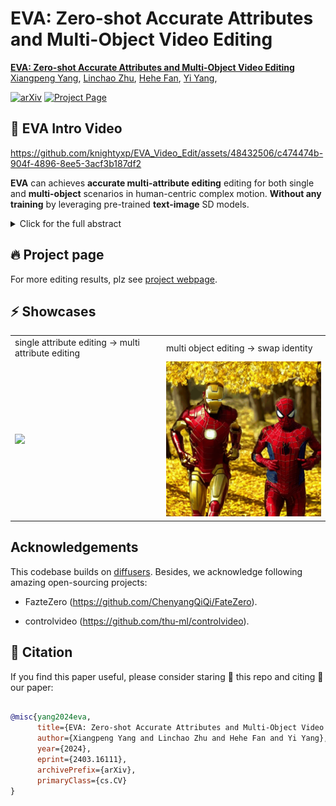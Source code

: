 # EVA: Zero-shot Accurate Attributes and Multi-Object Video Editing

**[EVA: Zero-shot Accurate Attributes and Multi-Object Video Editing](https://arxiv.org/abs/2403.16111)**
<br/>
[Xiangpeng Yang](https://github.com/knightyxp),
[Linchao Zhu](https://ffmpbgrnn.github.io/),
[Hehe Fan](https://hehefan.github.io/),
[Yi Yang](https://scholar.google.com/citations?user=RMSuNFwAAAAJ&hl=en),
<br/>

[![arXiv](https://img.shields.io/badge/arXiv-2312.02087-b31b1b.svg)](https://arxiv.org/abs/2403.16111)
[![Project Page](https://img.shields.io/badge/Project-Website-orange)](https://knightyxp.github.io/EVA/)


## 📣 EVA Intro Video

https://github.com/knightyxp/EVA_Video_Edit/assets/48432506/c474474b-904f-4896-8ee5-3acf3b187df2

**EVA** can achieves **accurate multi-attribute editing**  editing for both single and **multi-object** scenarios in human-centric complex motion. **Without any training** by leveraging pre-trained **text-image** SD models.  

<details><summary>Click for the full abstract</summary>

>Current diffusion-based video editing primarily focuses on local editing (object/background editing) or global style editing by utilizing various dense correspondences. However, these methods often fail to accurately edit the foreground and background simultaneously while preserving the original layout. We find that the crux of the issue stems from the imprecise distribution of attention weights across designated regions, including inaccurate text-to-attribute control and attention leakage.
To tackle this issue, we introduce EVA, a zero-shot and multi-attribute video editing framework tailored for human-centric videos with complex motions. We incorporate a Spatial-Temporal Layout-Guided Attention mechanism that leverages the intrinsic positive and negative correspondences of cross-frame diffusion features.To avoid attention leakage, we utilize these correspondences to boost the attention scores of tokens within the same attribute across all video frames while limiting interactions between tokens of different attributes in the self-attention layer. For precise text-to-attribute manipulation, we use discrete text embeddings focused on specific layout areas within the cross-attention layer. Benefiting from the precise attention weight distribution, EVA can be easily generalized to multi-object editing scenarios and achieves accurate identity mapping. Extensive experiments demonstrate EVA achieves state-of-the-art results in real-world scenarios.
</details>


## 🔥 Project page
For more editing results, plz see [project webpage](https://knightyxp.github.io/EVA/).


## ⚡️ Showcases
<table class="center">
  <tr>
    <td colspan="1">single attribute editing →   multi attribute editing</td>
    <td colspan="1"> multi object editing →  swap identity</td>
  </tr>
  <tr>
  <td>
    <img src=assets/tennis.gif width="340">
  </td>

  <td>
    <img src=assets/running_two_man.gif width="340">
  </td>

  </tr>


</table>



## Acknowledgements

This codebase builds on [diffusers](https://github.com/huggingface/diffusers). Besides, we acknowledge following amazing open-sourcing projects:

- FazteZero (https://github.com/ChenyangQiQi/FateZero).


- controlvideo (https://github.com/thu-ml/controlvideo).


## 📌 Citation
If you find this paper useful, please consider staring 🌟 this repo and citing 📑 our paper:
```bibtex

@misc{yang2024eva,
      title={EVA: Zero-shot Accurate Attributes and Multi-Object Video Editing}, 
      author={Xiangpeng Yang and Linchao Zhu and Hehe Fan and Yi Yang},
      year={2024},
      eprint={2403.16111},
      archivePrefix={arXiv},
      primaryClass={cs.CV}
}

```